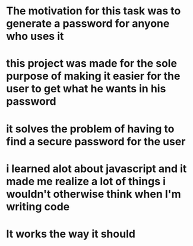 # The motivation for this task was to generate a password for anyone who uses it

# this project was made for the sole purpose of making it easier for the user to get what he wants in his password

# it solves the problem of having to find a secure password for the user

# i learned alot about javascript and it made me realize a lot of things i wouldn't otherwise think when I'm writing code

# It works the way it should